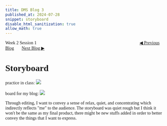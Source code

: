 ```yaml
---
title: DMS Blog 3
published_at: 2024-07-28
snippet: storyboard
disable_html_sanitization: true
allow_math: true
---
```

<font face="Times New Roman">
Week 2 Session 1
<a href="https://d20502-d-dms1-blog-38.deno.dev/second-blog-post" class="button" style="margin-left:23em">◀︎ Previous Blog</a>&nbsp;&nbsp;&nbsp;&nbsp;&nbsp;&nbsp;
<a href="https://d20502-d-dms1-blog-38.deno.dev/fourth-blog-post" class="button">Next Blog ▶︎</a>

# Storyboard

practice in class:
![](240728/sbic.png)

board for my blog:
![](240728/sb.png)

Through editing, I want to convey a sense of relax, quiet, and concentrating which indirectly reflects "me" to the audience. The storyboard was quiet rough but I think it won't be the same as my final product, there might be new stuffs added in order to better convey the things that I want to express.

</font>